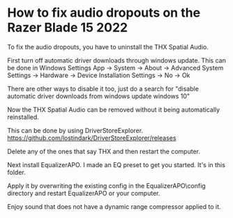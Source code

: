 # How to fix audio dropouts on the Razer Blade 15 2022

To fix the audio dropouts, you have to uninstall the THX Spatial Audio.

First turn off automatic driver downloads through windows update. This can be done in Windows Settings App -> System -> About -> Advanced System Settings -> Hardware -> Device Installation Settings -> No -> Ok

There are other ways to disable it too, just do a search for "disable automatic driver downloads from windows update windows 10"

Now the THX Spatial Audio can be removed without it being automatically reinstalled.

This can be done by using DriverStoreExplorer. https://github.com/lostindark/DriverStoreExplorer/releases

Delete any of the ones that say THX and then restart the computer.

Next install EqualizerAPO. I made an EQ preset to get you started. It's in this folder.

Apply it by overwriting the existing config in the EqualizerAPO\config directory and restart EqualizerAPO or your computer.

Enjoy sound that does not have a dynamic range compressor applied to it.
